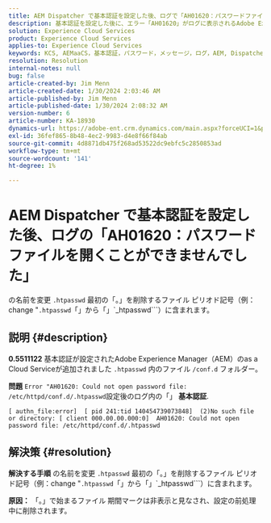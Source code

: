 ```yaml
---
title: AEM Dispatcher で基本認証を設定した後、ログで「AH01620：パスワードファイルを開けませんでした」
description: 基本認証を設定した後に、エラー「AH01620」がログに表示されるAdobe Experience Manager as a Cloud Serviceの問題を解決する方法を説明します。
solution: Experience Cloud Services
product: Experience Cloud Services
applies-to: Experience Cloud Services
keywords: KCS, AEMaaCS，基本認証，パスワード，メッセージ，ログ，AEM, Dispatcher, Adobe Experience Manager, AH01620, トラブルシューティング
resolution: Resolution
internal-notes: null
bug: false
article-created-by: Jim Menn
article-created-date: 1/30/2024 2:03:46 AM
article-published-by: Jim Menn
article-published-date: 1/30/2024 2:08:32 AM
version-number: 6
article-number: KA-18930
dynamics-url: https://adobe-ent.crm.dynamics.com/main.aspx?forceUCI=1&pagetype=entityrecord&etn=knowledgearticle&id=77150dc9-13bf-ee11-9079-6045bd006268
exl-id: 36fef865-8b48-4ec2-9983-d4e8f66f84ab
source-git-commit: 4d8871db475f268ad53522dc9ebfc5c2850853ad
workflow-type: tm+mt
source-wordcount: '141'
ht-degree: 1%

---
```


# AEM Dispatcher で基本認証を設定した後、ログの「AH01620：パスワードファイルを開くことができませんでした」


の名前を変更 `.htpasswd` 最初の「。」を削除するファイル ピリオド記号（例：change &quot;`.htpasswd`「」から「」`_htpasswd```）に含まれます。

## 説明 {#description}


<b>0.5511122</b>
基本認証が設定されたAdobe Experience Manager（AEM）のas a Cloud Serviceが追加されました `.htpasswd` 内のファイル `/conf.d` フォルダー。

<b>問題</b>
`Error "AH01620: Could not open password file: /etc/httpd/conf.d/.htpasswd`設定後のログ内の「」 <b>基本認証</b>.


```
[ authn_file:error]  [ pid 241:tid 140454739073848]  (2)No such file or directory: [ client 000.00.00.000:0]  AH01620: Could not open password file: /etc/httpd/conf.d/.htpasswd
```





## 解決策 {#resolution}


<b>解決する手順</b>
の名前を変更 `.htpasswd` 最初の「。」を削除するファイル ピリオド記号（例：change &quot;`.htpasswd`「」から「」`_htpasswd```）に含まれます。

<b>原因：</b>
「。」で始まるファイル 期間マークは非表示と見なされ、設定の前処理中に削除されます。
